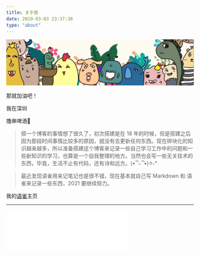 ```yaml
---
title: 关于我
date: 2019-03-03 23:37:38
type: "about"
---
```

![dream](/about/index/aboutme.png)

那就加油吧！

我在深圳

撸串啤酒🍻

> 搭一个博客的事情想了很久了，初次搭建是在 18 年的时候，但是搭建之后因为那段时间事情比较多的原因，就没有去更新任何东西。现在碎块化的知识越来越多，所以准备搭建这个博客来记录一些自己学习工作中的问题和一些新知识的学习，也算是一个自我整理的地方。当然也会写一些无关技术的东西，毕竟，生活不止有代码，还有诗和远方。(•‾̑⌣‾̑•)✧˖°  


> 最近发现语雀用来记笔记也是很不错，现在基本就自己写 Markdown 和 语雀来记录一些东西，2021 要继续努力。

我的[语雀](https://www.yuque.com/mg12180)主页

***

<iframe frameborder="no" border="0" marginwidth="0" marginheight="0" width=330 height=110 src="//music.163.com/outchain/player?type=1&id=80918751&auto=1&height=90"></iframe>